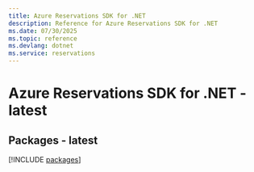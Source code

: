 ```yaml
---
title: Azure Reservations SDK for .NET
description: Reference for Azure Reservations SDK for .NET
ms.date: 07/30/2025
ms.topic: reference
ms.devlang: dotnet
ms.service: reservations
---
```

# Azure Reservations SDK for .NET - latest
## Packages - latest
[!INCLUDE [packages](reservations-index.md)]